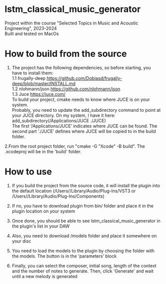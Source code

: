 # lstm_classical_music_generator
 Project within the course "Selected Topics in Music and Acoustic Engineering", 2023-2024  
 Built and tested on MacOs

# How to build from the source
1. The project has the following dependencies, so before starting, you have to install them:  
1.1 frugally-deep https://github.com/Dobiasd/frugally-deep/blob/master/INSTALL.md  
1.2 nlohmann/json https://github.com/nlohmann/json  
1.3 Juce https://juce.com/  
To build your project, cmake needs to know where JUCE is on your system.  
Probably, you need to update the add_subdirectory command to point at your JUCE directory. On my system, I have it here:  
add_subdirectory(/Applications/JUCE ./JUCE)   
The first ‘/Applications/JUCE’ indicates where JUCE can be found. The second part ‘./JUCE’ defines where JUCE will be copied to in the build folder.  

2.From the root project folder, run "cmake -G "Xcode" -B build". The .xcodeproj will be in the 'build' folder.

# How to use
1. If you build the project from the source code, it will install the plugin into the default location
(/Users/<username>/Library/Audio/Plug-Ins/VST3 or /Users/<username>/Library/Audio/Plug-Ins/Components)

2. If no, you have to download plugin from bin/ folder and place it in the plugin location on your system  
3. Once done, you should be able to see lstm_classical_music_generator in the plugin's list in your DAW
4. Also, you need to download /models folder and place it somewhere on your disc
5. You need to load the models to the plugin by choosing the folder with the models. The button is in the 'parameters' block  
6. Finally, you can select the composer, initial song, length of the context and the number of notes to generate. Then, click 'Generate' and wait until a new melody is generated





